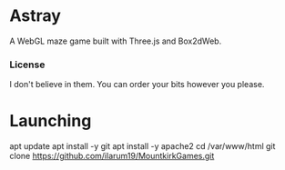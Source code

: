 # Astray

A WebGL maze game built with Three.js and Box2dWeb.


### License

I don't believe in them. You can order your bits however you please.

# Launching
apt update
apt install -y git
apt install -y apache2
cd /var/www/html
git clone https://github.com/ilarum19/MountkirkGames.git
